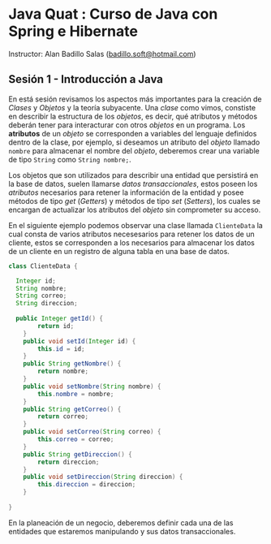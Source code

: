 # Java Quat : Curso de Java con Spring e Hibernate

Instructor: Alan Badillo Salas (badillo.soft@hotmail.com)

## Sesión 1 - Introducción a Java

En está sesión revisamos los aspectos más importantes para la creación de *Clases* y *Objetos* y la teoría subyacente. Una *clase* como vimos, constiste en describir la estructura de los *objetos*, es decir, qué atributos y métodos deberán tener para interacturar con otros *objetos* en un programa. Los **atributos** de un *objeto* se corresponden a variables del lenguaje definidos dentro de la clase, por ejemplo, si deseamos un atributo del *objeto* llamado `nombre` para almacenar el nombre del *objeto*, deberemos crear una variable de tipo `String` como `String nombre;`.

Los objetos que son utilizados para describir una entidad que persistirá en la base de datos, suelen llamarse *datos transaccionales*, estos poseen los *atributos* necesarios para retener la información de la entidad y posee métodos de tipo *get* (*Getters*) y métodos de tipo *set* (*Setters*), los cuales se encargan de actualizar los atributos del *objeto* sin comprometer su acceso.

En el siguiente ejemplo podemos observar una clase llamada `ClienteData` la cual consta de varios atributos necesesarios para retener los datos de un cliente, estos se corresponden a los necesarios para almacenar los datos de un cliente en un registro de alguna tabla en una base de datos.

~~~java
class ClienteData {

  Integer id;
  String nombre;
  String correo;
  String direccion;
  
  public Integer getId() {
		return id;
	}
	public void setId(Integer id) {
		this.id = id;
	}
	public String getNombre() {
		return nombre;
	}
	public void setNombre(String nombre) {
		this.nombre = nombre;
	}
	public String getCorreo() {
		return correo;
	}
	public void setCorreo(String correo) {
		this.correo = correo;
	}
	public String getDireccion() {
		return direccion;
	}
	public void setDireccion(String direccion) {
		this.direccion = direccion;
	}
  
}
~~~

En la planeación de un negocio, deberemos definir cada una de las entidades que estaremos manipulando y sus datos transaccionales.
